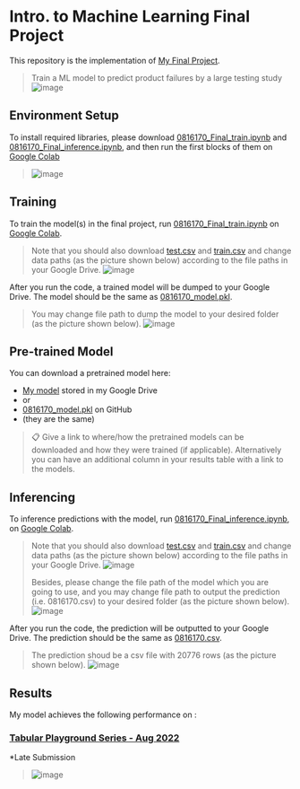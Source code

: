 # Intro. to Machine Learning Final Project

This repository is the implementation of [My Final Project](https://docs.google.com/presentation/d/15d4W_8GFks4Mqmf4kvmTxYC8tJv-KNg6c8rQrlccEWM/edit#slide=id.g61dd2f3d9d_2_83). 

>Train a ML model to predict product failures by a large testing study
>![image](https://user-images.githubusercontent.com/73321093/211354178-0e9fe753-3f2e-4c9e-9a2b-e61c15a65b40.png)


## Environment Setup

To install required libraries, 
please download [0816170_Final_train.ipynb](https://github.com/sonicokuo/Machine-Learning-Project/blob/master/0816170_Final_train.ipynb) and 
[0816170_Final_inference.ipynb](https://github.com/sonicokuo/Machine-Learning-Project/blob/master/0816170_Final_inference.ipynb), 
and then run the first blocks of them on [Google Colab](https://colab.research.google.com/)

>![image](https://user-images.githubusercontent.com/73321093/211354767-61a183ec-818c-4a3a-8382-8e5c18291089.png)

## Training

To train the model(s) in the final project, run 
[0816170_Final_train.ipynb](https://github.com/sonicokuo/Machine-Learning-Project/blob/master/0816170_Final_train.ipynb) on 
[Google Colab](https://colab.research.google.com/).

>Note that you should also download [test.csv](https://github.com/sonicokuo/Machine-Learning-Project/blob/master/test.csv) and 
[train.csv](https://github.com/sonicokuo/Machine-Learning-Project/blob/master/train.csv) and change data paths (as the picture shown below) according to the file paths in your Google Drive.
>![image](https://user-images.githubusercontent.com/73321093/211357749-9d256e73-6dfd-4f89-8a31-2d81f0218652.png)

After you run the code, a trained model will be dumped to your Google Drive.
The model should be the same as [0816170_model.pkl](https://github.com/sonicokuo/Machine-Learning-Project/blob/master/0816170_model.pkl).
>You may change file path to dump the model to your desired folder (as the picture shown below).
>![image](https://user-images.githubusercontent.com/73321093/211359735-dcfd3f5c-2dc0-44a5-b40d-a2693424d923.png)

## Pre-trained Model

You can download a pretrained model here:

- [My model](https://drive.google.com/file/d/1yeSTK_EhuhrMZyoYPtWmcT_G8WK3QmT-/view?usp=sharing) stored in my Google Drive
- or
- [0816170_model.pkl](https://github.com/sonicokuo/Machine-Learning-Project/blob/master/0816170_model.pkl) on GitHub
-  (they are the same)

>📋  Give a link to where/how the pretrained models can be downloaded and how they were trained (if applicable).  Alternatively you can have an additional column in your results table with a link to the models.


## Inferencing

To inference predictions with the model, run 
[0816170_Final_inference.ipynb](https://github.com/sonicokuo/Machine-Learning-Project/blob/master/0816170_Final_inference.ipynb), 
on [Google Colab](https://colab.research.google.com/).


>Note that you should also download [test.csv](https://github.com/sonicokuo/Machine-Learning-Project/blob/master/test.csv) and 
[train.csv](https://github.com/sonicokuo/Machine-Learning-Project/blob/master/train.csv) and change data paths (as the picture shown below) according to the file paths in your Google Drive.
>![image](https://user-images.githubusercontent.com/73321093/211357749-9d256e73-6dfd-4f89-8a31-2d81f0218652.png)
>
>Besides, please change the file path of the model which you are going to use, and you may change file path to output the prediction (i.e. 0816170.csv) to your desired folder (as the picture shown below).
>![image](https://user-images.githubusercontent.com/73321093/211361906-bb7ae4b1-8b55-4d4f-86a6-3e31fe227c7b.png)


After you run the code, the prediction will be outputted to your Google Drive.
The prediction should be the same as [0816170.csv](https://github.com/sonicokuo/Machine-Learning-Project/blob/master/0816170.csv).
>The prediction shoud be a csv file with 20776 rows (as the picture shown below).
>![image](https://user-images.githubusercontent.com/73321093/211364444-740fb19a-66ef-48fe-bddc-ff05c7b63e78.png)


## Results

My model achieves the following performance on :

### [Tabular Playground Series - Aug 2022](https://www.kaggle.com/competitions/tabular-playground-series-aug-2022)
*Late Submission

>![image](https://user-images.githubusercontent.com/73321093/211366222-303a3c52-c6ab-49af-8da2-9bbc7f8a1746.png)
